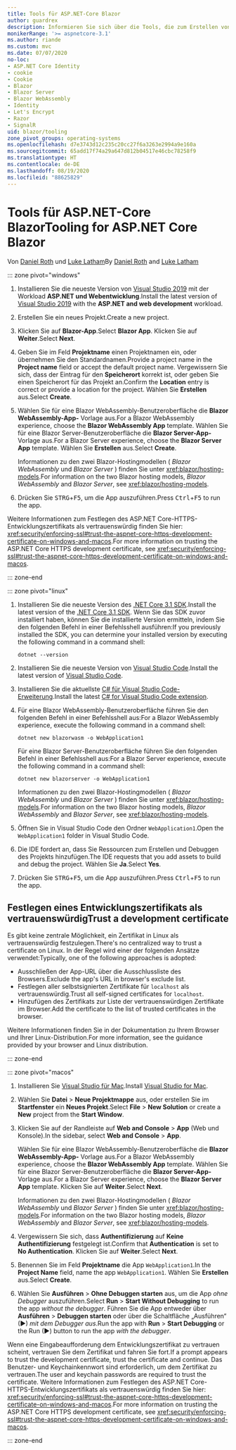 ```yaml
---
title: Tools für ASP.NET-Core Blazor
author: guardrex
description: Informieren Sie sich über die Tools, die zum Erstellen von Blazor-Apps verfügbar sind.
monikerRange: '>= aspnetcore-3.1'
ms.author: riande
ms.custom: mvc
ms.date: 07/07/2020
no-loc:
- ASP.NET Core Identity
- cookie
- Cookie
- Blazor
- Blazor Server
- Blazor WebAssembly
- Identity
- Let's Encrypt
- Razor
- SignalR
uid: blazor/tooling
zone_pivot_groups: operating-systems
ms.openlocfilehash: d7e3743d12c235c20cc27f6a3263e2994a9e160a
ms.sourcegitcommit: 65add17f74a29a647d812b04517e46cbc78258f9
ms.translationtype: HT
ms.contentlocale: de-DE
ms.lasthandoff: 08/19/2020
ms.locfileid: "88625829"
---
```

# <a name="tooling-for-aspnet-core-no-locblazor"></a><span data-ttu-id="ed00a-103">Tools für ASP.NET-Core Blazor</span><span class="sxs-lookup"><span data-stu-id="ed00a-103">Tooling for ASP.NET Core Blazor</span></span>

<span data-ttu-id="ed00a-104">Von [Daniel Roth](https://github.com/danroth27) und [Luke Latham](https://github.com/guardrex)</span><span class="sxs-lookup"><span data-stu-id="ed00a-104">By [Daniel Roth](https://github.com/danroth27) and [Luke Latham](https://github.com/guardrex)</span></span>

::: zone pivot="windows"

1. <span data-ttu-id="ed00a-105">Installieren Sie die neueste Version von [Visual Studio 2019](https://visualstudio.microsoft.com/downloads/) mit der Workload **ASP.NET und Webentwicklung**.</span><span class="sxs-lookup"><span data-stu-id="ed00a-105">Install the latest version of [Visual Studio 2019](https://visualstudio.microsoft.com/downloads/) with the **ASP.NET and web development** workload.</span></span>

1. <span data-ttu-id="ed00a-106">Erstellen Sie ein neues Projekt.</span><span class="sxs-lookup"><span data-stu-id="ed00a-106">Create a new project.</span></span>

1. <span data-ttu-id="ed00a-107">Klicken Sie auf **Blazor-App**.</span><span class="sxs-lookup"><span data-stu-id="ed00a-107">Select **Blazor App**.</span></span> <span data-ttu-id="ed00a-108">Klicken Sie auf **Weiter**.</span><span class="sxs-lookup"><span data-stu-id="ed00a-108">Select **Next**.</span></span>

1. <span data-ttu-id="ed00a-109">Geben Sie im Feld **Projektname** einen Projektnamen ein, oder übernehmen Sie den Standardnamen.</span><span class="sxs-lookup"><span data-stu-id="ed00a-109">Provide a project name in the **Project name** field or accept the default project name.</span></span> <span data-ttu-id="ed00a-110">Vergewissern Sie sich, dass der Eintrag für den **Speicherort** korrekt ist, oder geben Sie einen Speicherort für das Projekt an.</span><span class="sxs-lookup"><span data-stu-id="ed00a-110">Confirm the **Location** entry is correct or provide a location for the project.</span></span> <span data-ttu-id="ed00a-111">Wählen Sie **Erstellen** aus.</span><span class="sxs-lookup"><span data-stu-id="ed00a-111">Select **Create**.</span></span>

1. <span data-ttu-id="ed00a-112">Wählen Sie für eine Blazor WebAssembly-Benutzeroberfläche die **Blazor WebAssembly-App-** Vorlage aus.</span><span class="sxs-lookup"><span data-stu-id="ed00a-112">For a Blazor WebAssembly experience, choose the **Blazor WebAssembly App** template.</span></span> <span data-ttu-id="ed00a-113">Wählen Sie für eine Blazor Server-Benutzeroberfläche die **Blazor Server-App-** Vorlage aus.</span><span class="sxs-lookup"><span data-stu-id="ed00a-113">For a Blazor Server experience, choose the **Blazor Server App** template.</span></span> <span data-ttu-id="ed00a-114">Wählen Sie **Erstellen** aus.</span><span class="sxs-lookup"><span data-stu-id="ed00a-114">Select **Create**.</span></span>

   <span data-ttu-id="ed00a-115">Informationen zu den zwei Blazor-Hostingmodellen ( *Blazor WebAssembly* und *Blazor Server* ) finden Sie unter <xref:blazor/hosting-models>.</span><span class="sxs-lookup"><span data-stu-id="ed00a-115">For information on the two Blazor hosting models, *Blazor WebAssembly* and *Blazor Server*, see <xref:blazor/hosting-models>.</span></span>

1. <span data-ttu-id="ed00a-116">Drücken Sie <kbd>STRG</kbd>+<kbd>F5</kbd>, um die App auszuführen.</span><span class="sxs-lookup"><span data-stu-id="ed00a-116">Press <kbd>Ctrl</kbd>+<kbd>F5</kbd> to run the app.</span></span>

<span data-ttu-id="ed00a-117">Weitere Informationen zum Festlegen des ASP.NET Core-HTTPS-Entwicklungszertifikats als vertrauenswürdig finden Sie hier: <xref:security/enforcing-ssl#trust-the-aspnet-core-https-development-certificate-on-windows-and-macos>.</span><span class="sxs-lookup"><span data-stu-id="ed00a-117">For more information on trusting the ASP.NET Core HTTPS development certificate, see <xref:security/enforcing-ssl#trust-the-aspnet-core-https-development-certificate-on-windows-and-macos>.</span></span>

::: zone-end

::: zone pivot="linux"

1. <span data-ttu-id="ed00a-118">Installieren Sie die neueste Version des [.NET Core 3.1 SDK](https://dotnet.microsoft.com/download/dotnet-core/3.1).</span><span class="sxs-lookup"><span data-stu-id="ed00a-118">Install the latest version of the [.NET Core 3.1 SDK](https://dotnet.microsoft.com/download/dotnet-core/3.1).</span></span> <span data-ttu-id="ed00a-119">Wenn Sie das SDK zuvor installiert haben, können Sie die installierte Version ermitteln, indem Sie den folgenden Befehl in einer Befehlsshell ausführen:</span><span class="sxs-lookup"><span data-stu-id="ed00a-119">If you previously installed the SDK, you can determine your installed version by executing the following command in a command shell:</span></span>

   ```dotnetcli
   dotnet --version
   ```

1. <span data-ttu-id="ed00a-120">Installieren Sie die neueste Version von [Visual Studio Code](https://code.visualstudio.com/).</span><span class="sxs-lookup"><span data-stu-id="ed00a-120">Install the latest version of [Visual Studio Code](https://code.visualstudio.com/).</span></span>

1. <span data-ttu-id="ed00a-121">Installieren Sie die aktuellste [C# für Visual Studio Code-Erweiterung](https://marketplace.visualstudio.com/items?itemName=ms-dotnettools.csharp).</span><span class="sxs-lookup"><span data-stu-id="ed00a-121">Install the latest [C# for Visual Studio Code extension](https://marketplace.visualstudio.com/items?itemName=ms-dotnettools.csharp).</span></span>

1. <span data-ttu-id="ed00a-122">Für eine Blazor WebAssembly-Benutzeroberfläche führen Sie den folgenden Befehl in einer Befehlsshell aus:</span><span class="sxs-lookup"><span data-stu-id="ed00a-122">For a Blazor WebAssembly experience, execute the following command in a command shell:</span></span>

   ```dotnetcli
   dotnet new blazorwasm -o WebApplication1
   ```

   <span data-ttu-id="ed00a-123">Für eine Blazor Server-Benutzeroberfläche führen Sie den folgenden Befehl in einer Befehlsshell aus:</span><span class="sxs-lookup"><span data-stu-id="ed00a-123">For a Blazor Server experience, execute the following command in a command shell:</span></span>

   ```dotnetcli
   dotnet new blazorserver -o WebApplication1
   ```

   <span data-ttu-id="ed00a-124">Informationen zu den zwei Blazor-Hostingmodellen ( *Blazor WebAssembly* und *Blazor Server* ) finden Sie unter <xref:blazor/hosting-models>.</span><span class="sxs-lookup"><span data-stu-id="ed00a-124">For information on the two Blazor hosting models, *Blazor WebAssembly* and *Blazor Server*, see <xref:blazor/hosting-models>.</span></span>

1. <span data-ttu-id="ed00a-125">Öffnen Sie in Visual Studio Code den Ordner `WebApplication1`.</span><span class="sxs-lookup"><span data-stu-id="ed00a-125">Open the `WebApplication1` folder in Visual Studio Code.</span></span>

1. <span data-ttu-id="ed00a-126">Die IDE fordert an, dass Sie Ressourcen zum Erstellen und Debuggen des Projekts hinzufügen.</span><span class="sxs-lookup"><span data-stu-id="ed00a-126">The IDE requests that you add assets to build and debug the project.</span></span> <span data-ttu-id="ed00a-127">Wählen Sie **Ja**.</span><span class="sxs-lookup"><span data-stu-id="ed00a-127">Select **Yes**.</span></span>

1. <span data-ttu-id="ed00a-128">Drücken Sie <kbd>STRG</kbd>+<kbd>F5</kbd>, um die App auszuführen.</span><span class="sxs-lookup"><span data-stu-id="ed00a-128">Press <kbd>Ctrl</kbd>+<kbd>F5</kbd> to run the app.</span></span>

## <a name="trust-a-development-certificate"></a><span data-ttu-id="ed00a-129">Festlegen eines Entwicklungszertifikats als vertrauenswürdig</span><span class="sxs-lookup"><span data-stu-id="ed00a-129">Trust a development certificate</span></span>

<span data-ttu-id="ed00a-130">Es gibt keine zentrale Möglichkeit, ein Zertifikat in Linux als vertrauenswürdig festzulegen.</span><span class="sxs-lookup"><span data-stu-id="ed00a-130">There's no centralized way to trust a certificate on Linux.</span></span> <span data-ttu-id="ed00a-131">In der Regel wird einer der folgenden Ansätze verwendet:</span><span class="sxs-lookup"><span data-stu-id="ed00a-131">Typically, one of the following approaches is adopted:</span></span>

* <span data-ttu-id="ed00a-132">Ausschließen der App-URL über die Ausschlussliste des Browsers.</span><span class="sxs-lookup"><span data-stu-id="ed00a-132">Exclude the app's URL in browser's exclude list.</span></span>
* <span data-ttu-id="ed00a-133">Festlegen aller selbstsignierten Zertifikate für `localhost` als vertrauenswürdig.</span><span class="sxs-lookup"><span data-stu-id="ed00a-133">Trust all self-signed certificates for `localhost`.</span></span>
* <span data-ttu-id="ed00a-134">Hinzufügen des Zertifikats zur Liste der vertrauenswürdigen Zertifikate im Browser.</span><span class="sxs-lookup"><span data-stu-id="ed00a-134">Add the certificate to the list of trusted certificates in the browser.</span></span>

<span data-ttu-id="ed00a-135">Weitere Informationen finden Sie in der Dokumentation zu Ihrem Browser und Ihrer Linux-Distribution.</span><span class="sxs-lookup"><span data-stu-id="ed00a-135">For more information, see the guidance provided by your browser and Linux distribution.</span></span>

::: zone-end

::: zone pivot="macos"

1. <span data-ttu-id="ed00a-136">Installieren Sie [Visual Studio für Mac](https://visualstudio.microsoft.com/vs/mac/).</span><span class="sxs-lookup"><span data-stu-id="ed00a-136">Install [Visual Studio for Mac](https://visualstudio.microsoft.com/vs/mac/).</span></span>

1. <span data-ttu-id="ed00a-137">Wählen Sie **Datei** > **Neue Projektmappe** aus, oder erstellen Sie im **Startfenster** ein **Neues Projekt**.</span><span class="sxs-lookup"><span data-stu-id="ed00a-137">Select **File** > **New Solution** or create a **New** project from the **Start Window**.</span></span>

1. <span data-ttu-id="ed00a-138">Klicken Sie auf der Randleiste auf **Web and Console** > **App** (Web und Konsole).</span><span class="sxs-lookup"><span data-stu-id="ed00a-138">In the sidebar, select **Web and Console** > **App**.</span></span>

   <span data-ttu-id="ed00a-139">Wählen Sie für eine Blazor WebAssembly-Benutzeroberfläche die **Blazor WebAssembly-App-** Vorlage aus.</span><span class="sxs-lookup"><span data-stu-id="ed00a-139">For a Blazor WebAssembly experience, choose the **Blazor WebAssembly App** template.</span></span> <span data-ttu-id="ed00a-140">Wählen Sie für eine Blazor Server-Benutzeroberfläche die **Blazor Server-App-** Vorlage aus.</span><span class="sxs-lookup"><span data-stu-id="ed00a-140">For a Blazor Server experience, choose the **Blazor Server App** template.</span></span> <span data-ttu-id="ed00a-141">Klicken Sie auf **Weiter**.</span><span class="sxs-lookup"><span data-stu-id="ed00a-141">Select **Next**.</span></span>

   <span data-ttu-id="ed00a-142">Informationen zu den zwei Blazor-Hostingmodellen ( *Blazor WebAssembly* und *Blazor Server* ) finden Sie unter <xref:blazor/hosting-models>.</span><span class="sxs-lookup"><span data-stu-id="ed00a-142">For information on the two Blazor hosting models, *Blazor WebAssembly* and *Blazor Server*, see <xref:blazor/hosting-models>.</span></span>

1. <span data-ttu-id="ed00a-143">Vergewissern Sie sich, dass **Authentifizierung** auf **Keine Authentifizierung** festgelegt ist.</span><span class="sxs-lookup"><span data-stu-id="ed00a-143">Confirm that **Authentication** is set to **No Authentication**.</span></span> <span data-ttu-id="ed00a-144">Klicken Sie auf **Weiter**.</span><span class="sxs-lookup"><span data-stu-id="ed00a-144">Select **Next**.</span></span>

1. <span data-ttu-id="ed00a-145">Benennen Sie im Feld **Projektname** die App `WebApplication1`.</span><span class="sxs-lookup"><span data-stu-id="ed00a-145">In the **Project Name** field, name the app `WebApplication1`.</span></span> <span data-ttu-id="ed00a-146">Wählen Sie **Erstellen** aus.</span><span class="sxs-lookup"><span data-stu-id="ed00a-146">Select **Create**.</span></span>

1. <span data-ttu-id="ed00a-147">Wählen Sie **Ausführen** > **Ohne Debuggen starten** aus, um die App *ohne Debugger* auszuführen.</span><span class="sxs-lookup"><span data-stu-id="ed00a-147">Select **Run** > **Start Without Debugging** to run the app *without the debugger*.</span></span> <span data-ttu-id="ed00a-148">Führen Sie die App entweder über **Ausführen** > **Debuggen starten** oder über die Schaltfläche „Ausführen“ (&#9654;) *mit dem Debugger aus*.</span><span class="sxs-lookup"><span data-stu-id="ed00a-148">Run the app with **Run** > **Start Debugging** or the Run (&#9654;) button to run the app *with the debugger*.</span></span>

<span data-ttu-id="ed00a-149">Wenn eine Eingabeaufforderung dem Entwicklungszertifikat zu vertrauen scheint, vertrauen Sie dem Zertifikat und fahren Sie fort.</span><span class="sxs-lookup"><span data-stu-id="ed00a-149">If a prompt appears to trust the development certificate, trust the certificate and continue.</span></span> <span data-ttu-id="ed00a-150">Das Benutzer- und Keychainkennwort sind erforderlich, um dem Zertifikat zu vertrauen.</span><span class="sxs-lookup"><span data-stu-id="ed00a-150">The user and keychain passwords are required to trust the certificate.</span></span> <span data-ttu-id="ed00a-151">Weitere Informationen zum Festlegen des ASP.NET Core-HTTPS-Entwicklungszertifikats als vertrauenswürdig finden Sie hier: <xref:security/enforcing-ssl#trust-the-aspnet-core-https-development-certificate-on-windows-and-macos>.</span><span class="sxs-lookup"><span data-stu-id="ed00a-151">For more information on trusting the ASP.NET Core HTTPS development certificate, see <xref:security/enforcing-ssl#trust-the-aspnet-core-https-development-certificate-on-windows-and-macos>.</span></span>

::: zone-end

